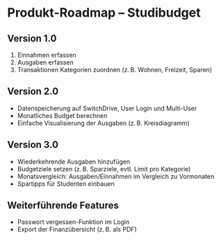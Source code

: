 # Produkt-Roadmap – Studibudget


## Version 1.0
1. Einnahmen erfassen  
2. Ausgaben erfassen  
3. Transaktionen Kategorien zuordnen (z. B. Wohnen, Freizeit, Sparen)  
 

## Version 2.0
- Datenspeicherung auf SwitchDrive, User Login und Multi-User
- Monatliches Budget berechnen  
- Einfache Visualisierung der Ausgaben (z. B. Kreisdiagramm)

  
## Version 3.0
- Wiederkehrende Ausgaben hinzufügen
- Budgetziele setzen (z. B. Sparziele, evtl. Limit pro Kategorie)
- Monatsvergleich: Ausgaben/Einnahmen im Vergleich zu Vormonaten
- Spartipps für Studenten einbauen


## Weiterführende Features
- Passwort vergessen-Funktion im Login  
- Export der Finanzübersicht (z. B. als PDF)
